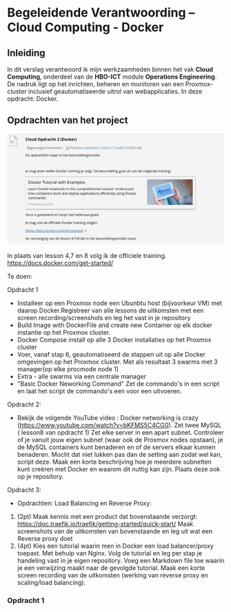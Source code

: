# Begeleidende Verantwoording – Cloud Computing - Docker

## Inleiding

In dit verslag verantwoord ik mijn werkzaamheden binnen het vak **Cloud Computing**, onderdeel van de **HBO-ICT** module **Operations Engineering**. De nadruk ligt op het inrichten, beheren en monitoren van een Proxmox-cluster inclusief geautomatiseerde uitrol van webapplicaties. In deze opdracht: Docker.

## Opdrachten van het project

![alt text](OpdrachtBeschrijving\Opdracht.png)

In plaats van lesson 4,7 en 8 volg ik de officiele training. 
https://docs.docker.com/get-started/

Te doen:

Opdracht 1
- Installeer op een Proxmox node een Ubunbtu host (bijvoorkeur VM)  met daarop Docker.Registreer van alle lessons de uitkomsten met een 
screen recording/screenshots en leg het vast in je repository
- Build Image with DockerFile and create new Container op elk docker instantie op het Proxmox cluster.
- Docker Compose install op alle 3 Docker installaties op het Proxmox cluster
- Voer, vanaf stap 6,  geautomatiseerd de stappen uit op alle Docker omgevingen op het Proxmox cluster. Met als resultaat 3 swarms met 3 
manager(op elke procmode node 1) 
- Extra  - alle swarms via een centrale manager
- "Basic Docker Neworking Command" Zet de commando's in een script en laat het script de commando's een voor een uitvoeren.

Opdracht 2:
- Bekijk de volgende YouTube video : Docker networking is crazy (https://www.youtube.com/watch?v=bKFMS5C4CG0). Zet twee MySQL ( 
lesson8 van opdracht 1) Zet elke server in een apart subnet. Controleer of je vanuit jouw eigen subnet (waar ook de Proxmox nodes opstaan), 
je de MySQL containers kunt benaderen en of de servers elkaar kunnen benaderen. Mocht dat niet lukken pas dan de setting aan zodat wel 
kan,  script deze. Maak een korte beschrijving hoe je meerdere subnetten kunt creëren met Docker en waarom dit nuttig kan zijn.  Plaats 
deze ook op je repository.

Opdracht 3:
- Opdrachten:  Load Balancing en Reverse Proxy:
1) (2pt) Maak kennis met een product dat bovenstaande verzorgt:
https://doc.traefik.io/traefik/getting-started/quick-start/
Maak screenshots van de uitkomsten van bovenstaande en leg uit wat een Reverse proxy doet
2) (4pt) Kies een tutorial waarin men in Docker een load balancer/proxy toepast. Met behulp van Nginx. Volg de tutorial en leg per stap je 
handeling vast in je eigen repository. Voeg een Markdown file toe waarin je een verwijzing maakt naar de gevolgde tutorial. Maak een korte 
screen recording van de uitkomsten (werking van reverse proxy en scaling/load balancing).

### Opdracht 1
